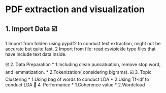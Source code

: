 # PDF extraction and visualization

## 1. Import Data ☑️

   1 Import from folder: using pypdf2 to conduct text extraction, might not be accurate but quite fast.
   2 Import from file: read csv/pickle type files that have include text data inside.
   
☑️ 2. Data Preparation
    * 1.Including clean puncatuation, remove stop word, and lemmatization.
    * 2.Tokenization( considering bigrams).
☑️ 3. Topic Clustering
    * 1.Using bag of words to conduct LDA
    * 2.Using Tf-idf to conduct LDA
🚧 4. Performance
    * 1.Coherence value
    * 2.Wordcloud

